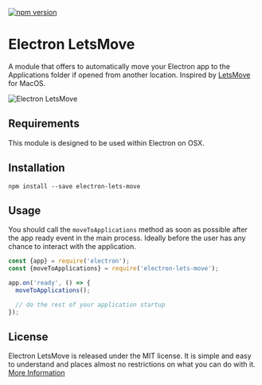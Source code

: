 [![npm version](https://badge.fury.io/js/electron-lets-move.svg)](https://badge.fury.io/js/electron-lets-move)

# Electron LetsMove

A module that offers to automatically move your Electron app to the Applications
folder if opened from another location. Inspired by [LetsMove](https://github.com/potionfactory/LetsMove) for MacOS.

![Electron LetsMove](https://cloud.githubusercontent.com/assets/380914/21077515/323c21ca-bf03-11e6-83bb-3ffc8c7d926c.png)


## Requirements

This module is designed to be used within Electron on OSX.


## Installation

`npm install --save electron-lets-move`


## Usage

You should call the `moveToApplications` method as soon as possible after the app
ready event in the main process. Ideally before the user has any chance to interact
with the application.

```javascript
const {app} = require('electron');
const {moveToApplications} = require('electron-lets-move');

app.on('ready', () => {
  moveToApplications();

  // do the rest of your application startup
});
```

## License

Electron LetsMove is released under the MIT license. It is simple and easy to understand and places almost no restrictions on what you can do with it.
[More Information](http://en.wikipedia.org/wiki/MIT_License)
